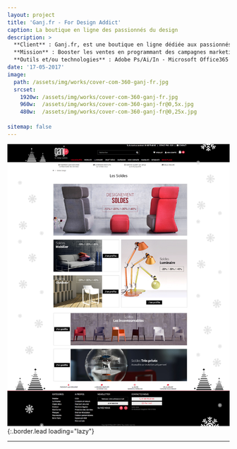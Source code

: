 ```yaml
---
layout: project
title: 'Ganj.fr - For Design Addict'
caption: La boutique en ligne des passionnés du design
description: >
  **Client** : Ganj.fr, est une boutique en ligne dédiée aux passionnés de design, propose du mobilier design (Artemide, Muuto, Foscarini, Kartell...) pour particuliers et professionnels exigeants dans le domaine de la décoration et de l'ameublement intérieur et extérieur.<br/><br/>
  **Mission** : Booster les ventes en programmant des campagnes marketing et promotionnelles via des landing pages dédiées, graphiquement élaborées et éditées sous PrestaShop. Créer des emailings pour améliorer l'engagement client, fidéliser la clientèle et accroître la visibilité de la marque.<br/><br/>Ganj.fr a participé à la Foire de Paris de 2017 pour promouvoir ses gammes de meubles et luminaires. À cette occasion, nous avons réalisé divers supports de communication, tels que des bundles, de la PLV (bâches, roll-ups, goodies), pour renforcer la présence et l'attrait de la marque.<br/><br/>
  **Outils et/ou technologies** : Adobe Ps/Ai/In - Microsoft Office365 - PrestaShop - Mailjet 
date: '17-05-2017'
image: 
  path: /assets/img/works/cover-com-360-ganj-fr.jpg
  srcset: 
    1920w: /assets/img/works/cover-com-360-ganj-fr.jpg
    960w:  /assets/img/works/cover-com-360-ganj-fr@0,5x.jpg
    480w:  /assets/img/works/cover-com-360-ganj-fr@0,25x.jpg

sitemap: false
---
```


![Design de la page promotionnelle spéciale noel 2017](/assets/img/works/cover-maquette-soldes-janvier-ganj-fr.jpg){:.border.lead loading="lazy"}

---